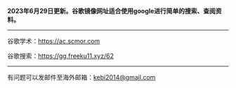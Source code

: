 **2023年6月29日更新。谷歌镜像网址适合使用google进行简单的搜索、查阅资料。** 

***


谷歌学术：https://ac.scmor.com

谷歌搜索：https://gg.freeku11.xyz/62

***

有问题可以发邮件至海外邮箱：kebi2014@gmail.com